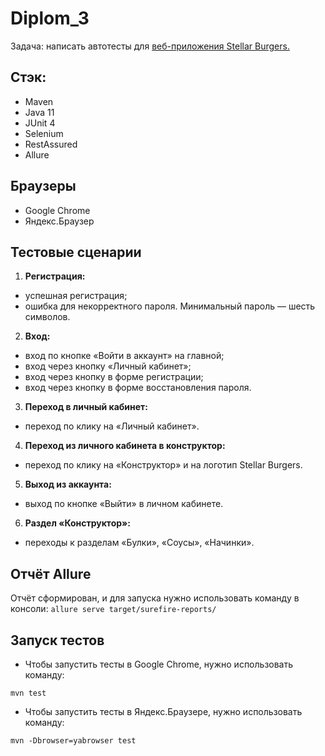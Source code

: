 # Diplom_3

Задача: написать автотесты для [веб-приложения Stellar Burgers.](https://stellarburgers.nomoreparties.site/)

## Стэк:
* Maven
* Java 11
* JUnit 4
* Selenium
* RestAssured
* Allure 

## Браузеры
* Google Chrome
* Яндекс.Браузер

## Тестовые сценарии
1.  **Регистрация:**
* успешная регистрация;
* ошибка для некорректного пароля. Минимальный пароль — шесть символов.

2. **Вход:**
* вход по кнопке «Войти в аккаунт» на главной;
* вход через кнопку «Личный кабинет»;
* вход через кнопку в форме регистрации;
* вход через кнопку в форме восстановления пароля.

3. **Переход в личный кабинет:**
* переход по клику на «Личный кабинет».

4. **Переход из личного кабинета в конструктор:**
* переход по клику на «Конструктор» и на логотип Stellar Burgers.

5. **Выход из аккаунта:**
* выход по кнопке «Выйти» в личном кабинете.

6. **Раздел «Конструктор»:**
* переходы к разделам «Булки», «Соусы», «Начинки».

## Отчёт Allure
Отчёт сформирован, и для запуска нужно использовать команду в консоли:
```allure serve target/surefire-reports/```

## Запуск тестов
* Чтобы запустить тесты в Google Chrome, нужно использовать команду:
```
mvn test
```
* Чтобы запустить тесты в Яндекс.Браузере, нужно использовать команду:
```
mvn -Dbrowser=yabrowser test
```